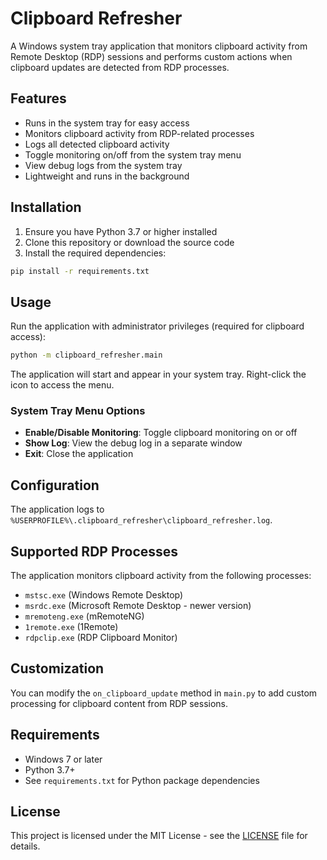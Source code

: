 # Clipboard Refresher

A Windows system tray application that monitors clipboard activity from Remote Desktop (RDP) sessions and performs custom actions when clipboard updates are detected from RDP processes.

## Features

- Runs in the system tray for easy access
- Monitors clipboard activity from RDP-related processes
- Logs all detected clipboard activity
- Toggle monitoring on/off from the system tray menu
- View debug logs from the system tray
- Lightweight and runs in the background

## Installation

1. Ensure you have Python 3.7 or higher installed
2. Clone this repository or download the source code
3. Install the required dependencies:

```bash
pip install -r requirements.txt
```

## Usage

Run the application with administrator privileges (required for clipboard access):

```bash
python -m clipboard_refresher.main
```

The application will start and appear in your system tray. Right-click the icon to access the menu.

### System Tray Menu Options

- **Enable/Disable Monitoring**: Toggle clipboard monitoring on or off
- **Show Log**: View the debug log in a separate window
- **Exit**: Close the application

## Configuration

The application logs to `%USERPROFILE%\.clipboard_refresher\clipboard_refresher.log`.

## Supported RDP Processes

The application monitors clipboard activity from the following processes:

- `mstsc.exe` (Windows Remote Desktop)
- `msrdc.exe` (Microsoft Remote Desktop - newer version)
- `mremoteng.exe` (mRemoteNG)
- `1remote.exe` (1Remote)
- `rdpclip.exe` (RDP Clipboard Monitor)

## Customization

You can modify the `on_clipboard_update` method in `main.py` to add custom processing for clipboard content from RDP sessions.

## Requirements

- Windows 7 or later
- Python 3.7+
- See `requirements.txt` for Python package dependencies

## License

This project is licensed under the MIT License - see the [LICENSE](LICENSE) file for details.
